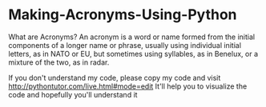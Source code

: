 # Making-Acronyms-Using-Python

What are Acronyms?
An acronym is a word or name formed from the initial components of a longer name or phrase, usually using individual initial letters, as in NATO or EU, but sometimes using syllables, as in Benelux, or a mixture of the two, as in radar.

If you don't understand my code, please copy my code and visit http://pythontutor.com/live.html#mode=edit
It'll help you to visualize the code  and hopefully you'll understand it
